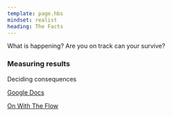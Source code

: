 ```yaml
---
template: page.hbs
mindset: realist
heading: The Facts
---
```


What is happening? Are you on track can your survive?

### Measuring results

Deciding consequences


<p class='u-textCenter'>
  <a class='u-linkBorderBottom' target='_blank' href='https://drive.google.com/#folders/0BzCKEVhwdQRsNVFGQThvbDJiZVE'>Google Docs</a>
</p>


<p class='u-textCenter u-paddingTl'>
  <a class='u-linkBorderBottom'  href='/#the-beginners-mind'>On With The Flow</a>
</p>
